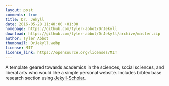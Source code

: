 ```yaml
---
layout: post
comments: true
title: Dr. Jekyll
date: 2016-05-28 11:40:00 +01:00
homepage: https://github.com/tyler-abbot/DrJekyll
download: https://github.com/tyler-abbot/DrJekyll/archive/master.zip
author: Tyler Abbot
thumbnail: DrJekyll.webp
license: MIT
license_link: https://opensource.org/licenses/MIT
---
```


A template geared towards academics in the sciences, social sciences, and liberal arts who would like a simple personal website. Includes bibtex base research section using [Jekyll-Scholar](https://github.com/inukshuk/jekyll-scholar).
